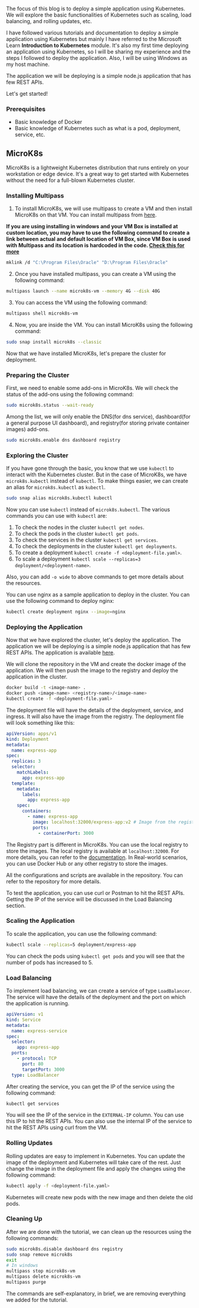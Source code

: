 The focus of this blog is to deploy a simple application using Kubernetes. We will explore the basic functionalities of Kubernetes such as scaling, load balancing, and rolling updates, etc.

I have followed various tutorials and documentation to deploy a simple application using Kubernetes but mainly I have referred to the Microsoft Learn **Introduction to Kubernetes** module.
It's also my first time deploying an application using Kubernetes, so I will be sharing my experience and the steps I followed to deploy the application.
Also, I will be using Windows as my host machine.

The application we will be deploying is a simple node.js application that has few REST APIs.

Let's get started!

### Prerequisites

- Basic knowledge of Docker
- Basic knowledge of Kubernetes such as what is a pod, deployment, service, etc.

## MicroK8s

MicroK8s is a lightweight Kubernetes distribution that runs entirely on your workstation or edge device. It's a great way to get started with Kubernetes without the need for a full-blown Kubernetes cluster.

### Installing Multipass

1. To install MicroK8s, we will use multipass to create a VM and then install MicroK8s on that VM. You can install multipass from [here](https://github.com/canonical/multipass).

**If you are using installing in windows and your VM Box is installed at custom location, you may have to use the following command to create a link between actual and default location of VM Box, since VM Box is used with Multipass and its location is hardcoded in the code. [Check this for more](https://github.com/canonical/multipass/issues/972#issuecomment-594146388)**

```bash
mklink /d "C:\Program Files\Oracle" "D:\Program Files\Oracle"
```

2. Once you have installed multipass, you can create a VM using the following command:

```bash
multipass launch --name microk8s-vm --memory 4G --disk 40G
```

3. You can access the VM using the following command:

```bash
multipass shell microk8s-vm
```

4. Now, you are inside the VM. You can install MicroK8s using the following command:

```bash
sudo snap install microk8s --classic
```

Now that we have installed MicroK8s, let's prepare the cluster for deployment.

### Preparing the Cluster

First, we need to enable some add-ons in MicroK8s. We will check the status of the add-ons using the following command:

```bash
sudo microk8s.status --wait-ready
```

Among the list, we will only enable the DNS(for dns service), dashboard(for a general purpose UI dashboard), and registry(for storing private container images) add-ons.

```bash
sudo microk8s.enable dns dashboard registry
```

### Exploring the Cluster

If you have gone through the basic, you know that we use `kubectl` to interact with the Kubernetes cluster. But in the case of MicroK8s, we have `microk8s.kubectl` instead of `kubectl`. To make things easier, we can create an alias for `microk8s.kubectl` as `kubectl`.

```bash
sudo snap alias microk8s.kubectl kubectl
```

Now you can use `kubectl` instead of `microk8s.kubectl`. The various commands you can use with `kubectl` are:

1. To check the nodes in the cluster `kubectl get nodes`.
2. To check the pods in the cluster `kubectl get pods`.
3. To check the services in the cluster `kubectl get services`.
4. To check the deployments in the cluster `kubectl get deployments`.
5. To create a deployment `kubectl create -f <deployment-file.yaml>`.
6. To scale a deployment `kubectl scale --replicas=3 deployment/<deployment-name>`.

Also, you can add `-o wide` to above commands to get more details about the resources.

You can use nginx as a sample application to deploy in the cluster. You can use the following command to deploy nginx:

```bash
kubectl create deployment nginx --image=nginx
```

### Deploying the Application

Now that we have explored the cluster, let's deploy the application. The application we will be deploying is a simple node.js application that has few REST APIs. The application is available [here](https://github.com/somesh-banerjee/k8s-tutorial).

We will clone the repository in the VM and create the docker image of the application. We will then push the image to the registry and deploy the application in the cluster.

```bash
docker build -t <image-name> .
docker push <image-name> <registry-name>/<image-name>
kubectl create -f <deployment-file.yaml>
```

The deployment file will have the details of the deployment, service, and ingress. It will also have the image from the registry.
The deployment file will look something like this:

```yaml
apiVersion: apps/v1
kind: Deployment
metadata:
  name: express-app
spec:
  replicas: 3
  selector:
    matchLabels:
      app: express-app
  template:
    metadata:
      labels:
        app: express-app
    spec:
      containers:
        - name: express-app
          image: localhost:32000/express-app:v2 # Image from the registry, localhost:32000 is the local registry
          ports:
            - containerPort: 3000
```

The Registry part is different in MicroK8s. You can use the local registry to store the images. The local registry is available at `localhost:32000`. For more details, you can refer to the [documentation](https://microk8s.io/docs/registry-built-in). In Real-world scenarios, you can use Docker Hub or any other registry to store the images.

All the configurations and scripts are available in the repository. You can refer to the repository for more details.

To test the application, you can use curl or Postman to hit the REST APIs. Getting the IP of the service will be discussed in the Load Balancing section.

### Scaling the Application

To scale the application, you can use the following command:

```bash
kubectl scale --replicas=5 deployment/express-app
```

You can check the pods using `kubectl get pods` and you will see that the number of pods has increased to 5.

### Load Balancing

To implement load balancing, we can create a service of type `LoadBalancer`. The service will have the details of the deployment and the port on which the application is running.

```yaml
apiVersion: v1
kind: Service
metadata:
  name: express-service
spec:
  selector:
    app: express-app
  ports:
    - protocol: TCP
      port: 80
      targetPort: 3000
  type: LoadBalancer
```

After creating the service, you can get the IP of the service using the following command:

```bash
kubectl get services
```

You will see the IP of the service in the `EXTERNAL-IP` column. You can use this IP to hit the REST APIs. You can also use the internal IP of the service to hit the REST APIs using curl from the VM.

### Rolling Updates

Rolling updates are easy to implement in Kubernetes. You can update the image of the deployment and Kubernetes will take care of the rest.
Just change the image in the deployment file and apply the changes using the following command:

```bash
kubectl apply -f <deployment-file.yaml>
```

Kubernetes will create new pods with the new image and then delete the old pods.

### Cleaning Up

After we are done with the tutorial, we can clean up the resources using the following commands:

```bash
sudo microk8s.disable dashboard dns registry
sudo snap remove microk8s
exit
# In windows
multipass stop microk8s-vm
multipass delete microk8s-vm
multipass purge
```

The commands are self-explanatory, in brief, we are removing everything we added for the tutorial.
